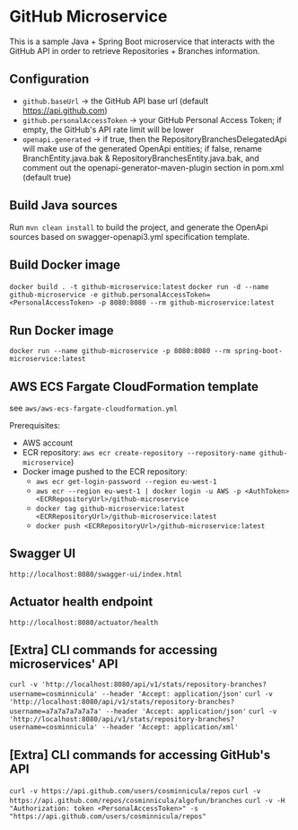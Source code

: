 # GitHub Microservice

This is a sample Java + Spring Boot microservice that interacts with the GitHub API in order to retrieve Repositories + Branches information.

## Configuration

- ```github.baseUrl``` -> the GitHub API base url (default https://api.github.com)
- ```github.personalAccessToken``` -> your GitHub Personal Access Token; if empty, the GitHub's API rate limit will be lower
- ```openapi.generated``` -> if true, then the RepositoryBranchesDelegatedApi will make use of the generated OpenApi entities; if false, rename BranchEntity.java.bak & RepositoryBranchesEntity.java.bak, and comment out the openapi-generator-maven-plugin section in pom.xml (default true)  

## Build Java sources

Run ```mvn clean install``` to build the project, and generate the OpenApi sources based on swagger-openapi3.yml specification template.

## Build Docker image

```docker build . -t github-microservice:latest```
```docker run -d --name github-microservice -e github.personalAccessToken=<PersonalAccessToken> -p 8080:8080 --rm github-microservice:latest```

## Run Docker image

```docker run --name github-microservice -p 8080:8080 --rm spring-boot-microservice:latest```

## AWS ECS Fargate CloudFormation template

see ```aws/aws-ecs-fargate-cloudformation.yml```

Prerequisites:
- AWS account
- ECR repository: ```aws ecr create-repository --repository-name github-microservice```)
- Docker image pushed to the ECR repository:
  - ```aws ecr get-login-password --region eu-west-1```
  - ```aws ecr --region eu-west-1 | docker login -u AWS -p <AuthToken> <ECRRepositoryUrl>/github-microservice```
  - ```docker tag github-microservice:latest <ECRRepositoryUrl>/github-microservice:latest```
  - ```docker push <ECRRepositoryUrl>/github-microservice:latest```

## Swagger UI

```http://localhost:8080/swagger-ui/index.html```

## Actuator health endpoint

```http://localhost:8080/actuator/health```

## [Extra] CLI commands for accessing microservices' API

```curl -v 'http://localhost:8080/api/v1/stats/repository-branches?username=cosminnicula' --header 'Accept: application/json'```
```curl -v 'http://localhost:8080/api/v1/stats/repository-branches?username=a7a7a7a7a7a7a' --header 'Accept: application/json'```
```curl -v 'http://localhost:8080/api/v1/stats/repository-branches?username=cosminnicula' --header 'Accept: application/xml'```

## [Extra] CLI commands for accessing GitHub's API

```curl -v https://api.github.com/users/cosminnicula/repos```
```curl -v https://api.github.com/repos/cosminnicula/algofun/branches```
```curl -v -H "Authorization: token <PersonalAccessToken>" -s "https://api.github.com/users/cosminnicula/repos"```

